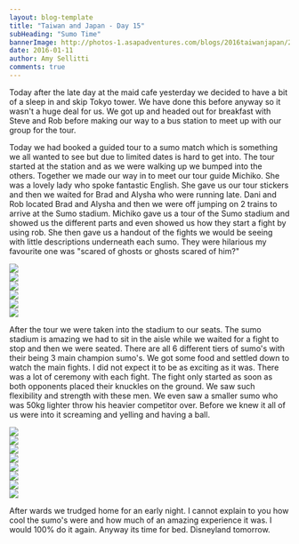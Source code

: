 ```yaml
---
layout: blog-template
title: "Taiwan and Japan - Day 15"
subHeading: "Sumo Time"
bannerImage: http://photos-1.asapadventures.com/blogs/2016taiwanjapan/2016-01-11/IMG_3972.JPG_compressed.JPEG
date: 2016-01-11
author: Amy Sellitti
comments: true
---
```


Today after the late day at the maid cafe yesterday we decided to have a bit of a sleep in and skip Tokyo tower. We have done this before anyway so it wasn't a huge deal for us. We got up and headed out for breakfast with Steve and Rob before making our way to a bus station to meet up with our group for the tour.

Today we had booked a guided tour to a sumo match which is something we all wanted to see but due to limited dates is hard to get into. The tour started at the station and as we were walking up we bumped into the others. Together we made our way in to meet our tour guide Michiko. She was a lovely lady who spoke fantastic English. She gave us our tour stickers and then we waited for Brad and Alysha who were running late. Dani and Rob located Brad and Alysha and then we were off jumping on 2 trains to arrive at the Sumo stadium. Michiko gave us a tour of the Sumo stadium and showed us the different parts and even showed us how they start a fight by using rob. She then gave us a handout of the fights we would be seeing with little descriptions underneath each sumo. They were hilarious my favourite one was "scared of ghosts or ghosts scared of him?"

<div class="center-image"><img src="http://photos-1.asapadventures.com/blogs/2016taiwanjapan/2016-01-11/20160111_142234.jpg_compressed.JPEG" /></div>
<div class="center-image"><img src="http://photos-1.asapadventures.com/blogs/2016taiwanjapan/2016-01-11/20160111_142315.jpg_compressed.JPEG" /></div>
<div class="center-image"><img src="http://photos-1.asapadventures.com/blogs/2016taiwanjapan/2016-01-11/DSC_1564.JPG_compressed.JPEG" /></div>
<div class="center-image"><img src="http://photos-1.asapadventures.com/blogs/2016taiwanjapan/2016-01-11/IMG_3958.JPG_compressed.JPEG" /></div>
<div class="center-image"><img src="http://photos-1.asapadventures.com/blogs/2016taiwanjapan/2016-01-11/IMG_3967.JPG_compressed.JPEG" /></div>
<div class="center-image"><img src="http://photos-1.asapadventures.com/blogs/2016taiwanjapan/2016-01-11/IMG_3970.JPG_compressed.JPEG" /></div>

After the tour we were taken into the stadium to our seats. The sumo stadium is amazing we had to sit in the aisle while we waited for a fight to stop and then we were seated. There are all 6 different tiers of sumo's with their being 3 main champion sumo's. We got some food and settled down to watch the main fights. I did not expect it to be as exciting as it was. There was a lot of ceremony with each fight. The fight only started as soon as both opponents placed their knuckles on the ground. We saw such flexibility and strength with these men. We even saw a smaller sumo who was 50kg lighter throw his heavier competitor over. Before we knew it all of us were into it screaming and yelling and having a ball.

<div class="center-image"><img src="http://photos-1.asapadventures.com/blogs/2016taiwanjapan/2016-01-11/IMG_3972.JPG_compressed.JPEG" /></div>
<div class="center-image"><img src="http://photos-1.asapadventures.com/blogs/2016taiwanjapan/2016-01-11/IMG_3991.JPG_compressed.JPEG" /></div>
<div class="center-image"><img src="http://photos-1.asapadventures.com/blogs/2016taiwanjapan/2016-01-11/P1110230.JPG_compressed.JPEG" /></div>
<div class="center-image"><img src="http://photos-1.asapadventures.com/blogs/2016taiwanjapan/2016-01-11/P1110232.JPG_compressed.JPEG" /></div>
<div class="center-image"><img src="http://photos-1.asapadventures.com/blogs/2016taiwanjapan/2016-01-11/P1110247.JPG_compressed.JPEG" /></div>
<div class="center-image"><img src="http://photos-1.asapadventures.com/blogs/2016taiwanjapan/2016-01-11/DSC_5765.JPG_compressed.JPEG" /></div>
<div class="center-image"><img src="http://photos-1.asapadventures.com/blogs/2016taiwanjapan/2016-01-11/DSC_5816.JPG_compressed.JPEG" /></div>
<div class="center-image"><img src="http://photos-1.asapadventures.com/blogs/2016taiwanjapan/2016-01-11/DSC_5769.JPG_compressed.JPEG" /></div>

After wards we trudged home for an early night. I cannot explain to you how cool the sumo's were and how much of an amazing experience it was. I would 100% do it again. Anyway its time for bed. Disneyland tomorrow.

